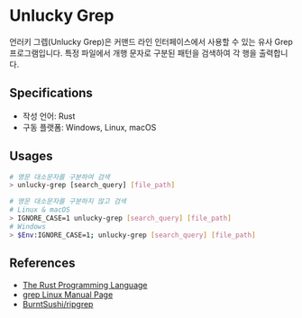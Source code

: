 # Unlucky Grep

언러키 그렙(Unlucky Grep)은 커맨드 라인 인터페이스에서 사용할 수 있는 유사 Grep 프로그램입니다. 특정 파일에서 개행 문자로 구분된 패턴을 검색하여 각 행을 출력합니다.

## Specifications

* 작성 언어: Rust
* 구동 플랫폼: Windows, Linux, macOS

## Usages

```Bash
# 영문 대소문자를 구분하여 검색
> unlucky-grep [search_query] [file_path]

# 영문 대소문자를 구분하지 않고 검색
# Linux & macOS
> IGNORE_CASE=1 unlucky-grep [search_query] [file_path]
# Windows
> $Env:IGNORE_CASE=1; unlucky-grep [search_query] [file_path]
```

## References

* [The Rust Programming Language](https://doc.rust-lang.org/book/)
* [grep Linux Manual Page](https://man7.org/linux/man-pages/man1/grep.1.html)
* [BurntSushi/ripgrep](https://github.com/BurntSushi/ripgrep)
